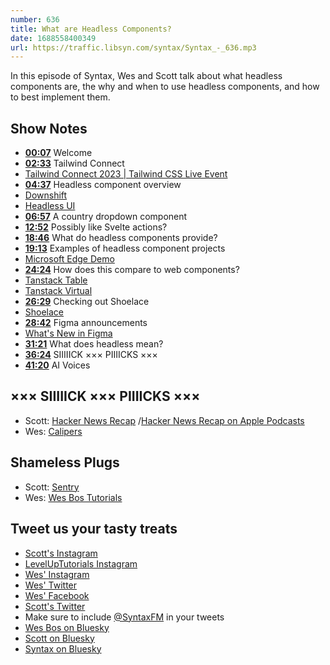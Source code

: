 ```yaml
---
number: 636
title: What are Headless Components?
date: 1688558400349
url: https://traffic.libsyn.com/syntax/Syntax_-_636.mp3
---
```


In this episode of Syntax, Wes and Scott talk about what headless components are, the why and when to use headless components, and how to best implement them.

## Show Notes

* **[00:07](#t=00:07)** Welcome
* **[02:33](#t=02:33)** Tailwind Connect
* [Tailwind Connect 2023 | Tailwind CSS Live Event](https://connect.tailwindcss.com/)
* **[04:37](#t=04:37)** Headless component overview
* [Downshift](https://www.downshift-js.com/)
* [Headless UI](https://headlessui.com/)
* **[06:57](#t=06:57)** A country dropdown component
* **[12:52](#t=12:52)** Possibly like Svelte actions?
* **[18:46](#t=18:46)** What do headless components provide?
* **[19:13](#t=19:13)** Examples of headless component projects
* [Microsoft Edge Demo](https://microsoftedge.github.io/Demos/selectmenu/)
* **[24:24](#t=24:24)** How does this compare to web components?
* [Tanstack Table](https://tanstack.com/table/)
* [Tanstack Virtual](https://tanstack.com/virtual/)
* **[26:29](#t=26:29)** Checking out Shoelace
* [Shoelace](https://shoelace.style/)
* **[28:42](#t=28:42)** Figma announcements
* [What's New in Figma](https://www.figma.com/whats-new/)
* **[31:21](#t=31:21)** What does headless mean?
* **[36:24](#t=36:24)** SIIIIICK ××× PIIIICKS ×××
* **[41:20](#t=41:20)** AI Voices

## ××× SIIIIICK ××× PIIIICKS ×××

* Scott: [Hacker News Recap](https://hackernewsrecap.buzzsprout.com/) /[Hacker News Recap on Apple Podcasts](https://podcasts.apple.com/us/podcast/hacker-news-recap/id1681571416)
* Wes: [Calipers](https://amzn.to/44ikUz3)

## Shameless Plugs

* Scott: [Sentry](https://sentry.io)
* Wes: [Wes Bos Tutorials](https://wesbos.com/courses)

## Tweet us your tasty treats

* [Scott's Instagram](https://www.instagram.com/stolinski/)
* [LevelUpTutorials Instagram](https://www.instagram.com/LevelUpTutorials/)
* [Wes' Instagram](https://www.instagram.com/wesbos/)
* [Wes' Twitter](https://twitter.com/wesbos)
* [Wes' Facebook](https://www.facebook.com/wesbos.developer)
* [Scott's Twitter](https://twitter.com/stolinski)
* Make sure to include [@SyntaxFM](https://twitter.com/SyntaxFM) in your tweets
* [Wes Bos on Bluesky](https://bsky.app/profile/wesbos.com)
* [Scott on Bluesky](https://bsky.app/profile/tolin.ski)
* [Syntax on Bluesky](https://bsky.app/profile/syntax.fm)
